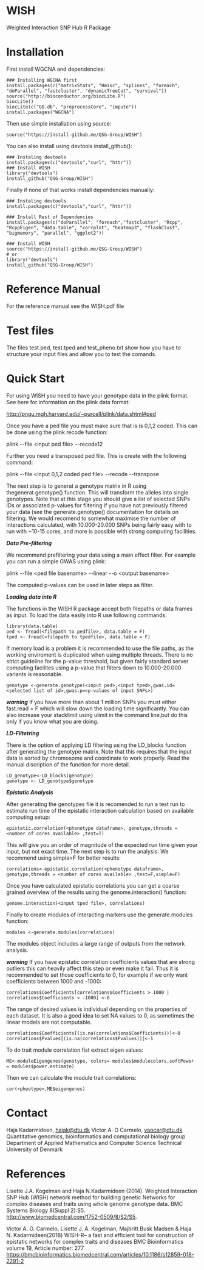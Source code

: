 # WISH

Weighted Interaction SNP Hub R Package

# Installation

First install WGCNA and dependencies:

```
### Installing WGCNA first
install.packages(c("matrixStats", "Hmisc", "splines", "foreach", "doParallel", "fastcluster", "dynamicTreeCut", "survival"))
source("http://bioconductor.org/biocLite.R")
biocLite()
biocLite(c("GO.db", "preprocessCore", "impute"))
install.packages("WGCNA")
```

Then use simple installation using source:

```
source("https://install-github.me/QSG-Group/WISH")
```


You can also install using devtools install_github():

```
### Instaling devtools
install.packages(c("devtools","curl", "httr"))
### Install WISH
library("devtools")
install_github("QSG-Group/WISH")
```

Finally if none of that works install dependencies manually:

```
### Instaling devtools
install.packages(c("devtools","curl", "httr"))

### Install Rest of Dependencies
install.packages(c("doParallel", "foreach","fastcluster", "Rcpp", "RcppEigen", "data.table", "corrplot", "heatmap3", "flashClust", "bigmemory", "parallel", "ggplot2"))

### Install WISH
source("https://install-github.me/QSG-Group/WISH")
# or
library("devtools")
install_github("QSG-Group/WISH")

```

# Reference Manual

For the reference manual see the WISH.pdf file

# Test files

The files test.ped, test.tped and test_pheno.txt show how you have to structure your input files
and allow you to test the comands.

# Quick Start
For using WISH you need to have your genotype data in the plink format.
See here for information on the plink data format:

http://pngu.mgh.harvard.edu/~purcell/plink/data.shtml#ped

Once you have a ped file you must make sure that is is 0,1,2 coded.
This can be done using the plink recode function:

plink --file \<input ped file\> --recode12

Further you need a transposed ped file. This is create with the following
command:

plink --file \<input 0,1,2 coded ped file\> --recode --transpose

The next step is to generat a genotype matrix in R using thegenerat.genotype() function. 
This will transform the alleles into single genotypes. Note that at this stage 
you should give a list of selected SNPs IDs or associated p-values for filtering
if you have not previously filtered your data (see the generate.genotype() documentation for
details on filtering. We would recomend to somewhat maximise the number of interactions calculated, 
with 10.000-20.000 SNPs being fairly easy with to run with ~10-15 cores, and more is possible
with strong computing facilities.

***Data Pre-filtering***

We recommend prefiltering your data using a main effect filter. For example you can run a simple GWAS using plink:

plink --file \<ped file basename\> --linear --o \<output basename\>

The computed p-values can be used in later steps as filter. 

***Loading data into R***

The functions in the WISH R package accept both filepaths or data frames as input. To load the data easily into R
use following commands:
```
library(data.table)
ped <- fread(<filepath to pedfile>, data.table = F)
tped <- fread(<filepath to tpedfile>, data.table = F)
```
If memory load is a problem it is recommended to use the file paths, as the working enviroment
is duplicated when using multiple threads.
There is no strict guideline for the p-value threshold, but 
given fairly standard server computing facilites using a p-value that filters down to 10.000-20.000 variants is reasonable.

```
genotype <-generate.genotype(<input ped>,<input tped>,gwas.id=<selected list of id>,gwas.p=<p-values of input SNPs>)
```

***warning*** If you have more than about 1 million SNPs you must either fast.read = F which will slow down the loading time significantly.  You can also increase your stacklimit using ulimit in the command line,but do this only if you know what you are doing. 


***LD-Filtetring***

There is the option of applying LD filtering using the LD_blocks function after generating the genotype matrix.
Note that this requires that the input data is sorted by chromosome and coordinate to work properly. Read the 
manual discription of the function for more detail.
```
LD_genotype<-LD_blocks(genotype)
genotype <- LD_genotype$genotype
```

***Epistatic Analysis***

After generating the genotypes file it is recomended to run a test run to estimate run time
of the epistatic interaction calculation based on available computing setup:
```
epistatic.correlation(<phenotype dataframe>, genotype,threads = <number of cores available> ,test=T)
```

This will give you an order of magnitude of the expected run time given your input, but not exact time. The next step is to run the analysis:
We recommend using simple=F for better results:
```
correlations<-epistatic.correlation(<phenotype dataframe>, genotype,threads = <number of cores available> ,test=F,simple=F)
```
Once you have calculated epistatic correlations you can get a coarse grained overview of the results using
the genome.interaction() function:
```
genome.interaction(<input tped file>, correlations)
```

Finally to create modules of interacting markers use the generate.modules function:
```
modules <-generate.modules(correlations)
```

The modules object includes a large range of outputs from the network analysis. 

***warning*** If you have epistatic correlation coefficients values that are strong outliers this can heavily affect
this step or even make it fail. Thus it is recommended to set those coefficients to 0, for example if we only want 
coefficients between 1000 and -1000:
```
correlations$Coefficients[correlations$Coefficients > 1000 |  correlations$Coefficients < -1000] <-0
```
The range of desired values is individual depending on the properties of each dataset.
It is also a good idea to set NA values to 0, as sometimes the linear models are not computable.
```
correlations$Coefficients[(is.na(correlations$Coefficients))]<-0
correlations$Pvalues[(is.na(correlations$Pvalues))]<-1
```
To do trait module correlation fist extract eigen values:
```
ME<-moduleEigengenes(genotype, colors= modules$modulecolors,softPower = modules$power.estimate)
```
Then we can calculate the module trait correlations:
```
cor(<pheotype>,ME$eigengenes)
```

# Contact
Haja Kadarmideen, hajak@dtu.dk
Victor A. O Carmelo, vaocar@dtu.dk
Quantitative genomics, bioinformatics and computational biology group
Department of Applied Mathematics and Computer Science
Technical University of Denmark

# References

Lisette J.A. Kogelman and Haja N.Kadarmideen (2014). 
Weighted Interaction SNP Hub (WISH) network method for building genetic 
Networks for complex diseases and traits using whole genome genotype data. 
BMC Systems Biology 8(Suppl 2):S5.  
http://www.biomedcentral.com/1752-0509/8/S2/S5.

Victor A. O. Carmelo, Lisette J. A. Kogelman, Majbritt Busk Madsen & Haja N. Kadarmideen(2018)
WISH-R– a fast and efficient tool for construction of epistatic networks for complex traits and diseases
BMC Bioinformatics volume 19, Article number: 277 
https://bmcbioinformatics.biomedcentral.com/articles/10.1186/s12859-018-2291-2
